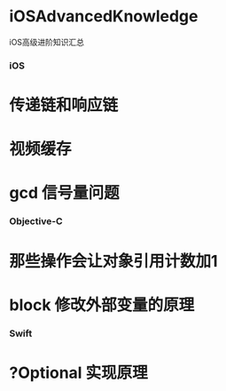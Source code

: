 # iOSAdvancedKnowledge
iOS高级进阶知识汇总

### iOS
# 传递链和响应链
# 视频缓存
# gcd 信号量问题

### Objective-C
# 那些操作会让对象引用计数加1
# block 修改外部变量的原理


### Swift
# ?Optional 实现原理
